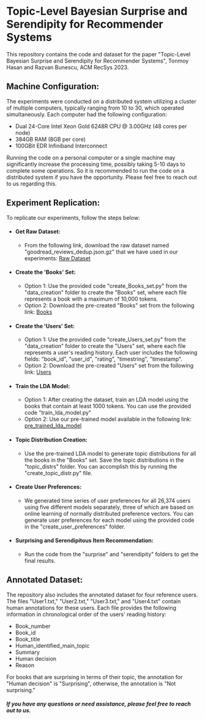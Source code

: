 # Topic-Level Bayesian Surprise and Serendipity for Recommender Systems
This repository contains the code and dataset for the paper "Topic-Level Bayesian Surprise and Serendipity for Recommender Systems", Tonmoy Hasan and Razvan Bunescu, ACM RecSys 2023.

## Machine Configuration:
The experiments were conducted on a distributed system utilizing a cluster of multiple computers, typically ranging from 10 to 30, which operated simultaneously. Each computer had the following configuration:
- Dual 24-Core Intel Xeon Gold 6248R CPU @ 3.00GHz (48 cores per node)
- 384GB RAM (8GB per core)
- 100GBit EDR Infiniband Interconnect

Running the code on a personal computer or a single machine may significantly increase the processing time, possibly taking 5-10 days to complete some operations. So it is recommended to run the code on a distributed system if you have the opportunity. Please feel free to reach out to us regarding this.

## Experiment Replication:
To replicate our experiments, follow the steps below:
- #### Get Raw Dataset:
  - From the following link, download the raw dataset named "goodread_reviews_dedup.json.gz" that we have used in our experiments: [Raw Dataset](https://sites.google.com/eng.ucsd.edu/ucsdbookgraph/reviews)
- #### Create the 'Books' Set:
  - Option 1: Use the provided code "create_Books_set.py" from the "data_creation" folder to create the "Books" set, where each file represents a book with a maximum of 10,000 tokens.
  - Option 2: Download the pre-created "Books" set from the following link: [Books](https://drive.google.com/file/d/1ymtN75HkxWKiLuFjez5KCLAf3K1SEkoD/view?usp=sharing)
- #### Create the 'Users' Set:
  - Option 1: Use the provided code "create_Users_set.py" from the "data_creation" folder to create the "Users" set, where each file represents a user's reading history. Each user includes the following fields: "book_id", "user_id", "rating", "timestring", "timestamp".
  - Option 2: Download the pre-created "Users" set from the following link: [Users](https://drive.google.com/file/d/1SY6zSqbxEdtrUmgk42Cg6p9OEz-mFMrU/view?usp=sharing)
- #### Train the LDA Model:
  - Option 1: After creating the dataset, train an LDA model using the books that contain at least 1000 tokens. You can use the provided code "train_lda_model.py"  
  - Option 2: Use our pre-trained model available in the following link: [pre_trained_lda_model](https://drive.google.com/file/d/1DBztAei7S2Pd3p4902u30PMApRA4ngiT/view?usp=sharing)
- #### Topic Distribution Creation:
  - Use the pre-trained LDA model to generate topic distributions for all the books in the "Books" set. Save the topic distributions in the "topic_distrs" folder. You can accomplish this by running the "create_topic_distr.py" file.
- #### Create User Preferences:
  - We generated time series of user preferences for all 26,374 users using five different models separately, three of which are based on online learning of normally distributed preference vectors. You can generate user preferences for each model using the provided code in the "create_user_preferences" folder.
- #### Surprising and Serendipitous Item Recommendation:
  - Run the code from the "surprise" and "serendipity" folders to get the final results.

## Annotated Dataset:
The repository also includes the annotated dataset for four reference users. The files "User1.txt," "User2.txt," "User3.txt," and "User4.txt" contain human annotations for these users. Each file provides the following information in chronological order of the users' reading history:
- Book_number
- Book_id
- Book_title
- Human_identified_main_topic
- Summary
- Human decision
- Reason  

For books that are surprising in terms of their topic, the annotation for "Human decision" is "Surprising", otherwise, the annotation is "Not surprising."


##### If you have any questions or need assistance, please feel free to reach out to us.
